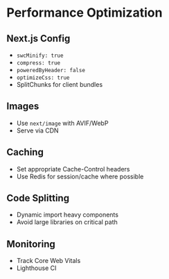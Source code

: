# Performance Optimization

## Next.js Config

- `swcMinify: true`
- `compress: true`
- `poweredByHeader: false`
- `optimizeCss: true`
- SplitChunks for client bundles

## Images

- Use `next/image` with AVIF/WebP
- Serve via CDN

## Caching

- Set appropriate Cache-Control headers
- Use Redis for session/cache where possible

## Code Splitting

- Dynamic import heavy components
- Avoid large libraries on critical path

## Monitoring

- Track Core Web Vitals
- Lighthouse CI
